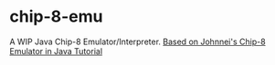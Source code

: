 # chip-8-emu
A WIP Java Chip-8 Emulator/Interpreter. [Based on Johnnei's Chip-8 Emulator in Java Tutorial](https://youtube.com/playlist?list=PL5PyurErl12czoLyYD8za68d61T_OZsP2)
